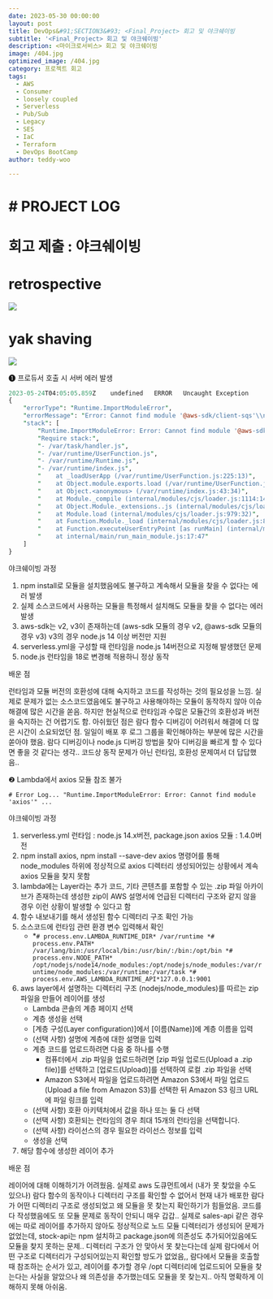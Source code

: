 ```yaml
---
date: 2023-05-30 00:00:00
layout: post
title: DevOps&#91;SECTION3&#93; <Final_Project> 회고 및 야크쉐이빙
subtitle: '<Final_Project> 회고 및 야크쉐이빙'
description: <마이크로서비스> 회고 및 야크쉐이빙
image: /404.jpg
optimized_image: /404.jpg
category: 프로젝트 회고
tags:
  - AWS
  - Consumer
  - loosely coupled
  - Serverless
  - Pub/Sub
  - Legacy
  - SES
  - IaC
  - Terraform
  - DevOps BootCamp
author: teddy-woo

---
```


# # PROJECT LOG

# 회고 제출 : 야크쉐이빙

# retrospective

![](https://blog.kakaocdn.net/dn/GFk8L/btshHOpCGPt/tXn6KhTkkeH9ZbdnsoNqX1/img.png)

# yak shaving

![](https://blog.kakaocdn.net/dn/cPjxXD/btsh04q0SxN/s6JsHqRSktT37F2f71cEvk/img.png)

❶ 프로듀서 호출 시 서버 에러 발생

```perl
2023-05-24T04:05:05.859Z	undefined	ERROR	Uncaught Exception
{
    "errorType": "Runtime.ImportModuleError",
    "errorMessage": "Error: Cannot find module '@aws-sdk/client-sqs'\\nRequire stack:\\n- /var/task/handler.js\\n- /var/runtime/UserFunction.js\\n- /var/runtime/Runtime.js\\n- /var/runtime/index.js",
    "stack": [
        "Runtime.ImportModuleError: Error: Cannot find module '@aws-sdk/client-sqs'",
        "Require stack:",
        "- /var/task/handler.js",
        "- /var/runtime/UserFunction.js",
        "- /var/runtime/Runtime.js",
        "- /var/runtime/index.js",
        "    at _loadUserApp (/var/runtime/UserFunction.js:225:13)",
        "    at Object.module.exports.load (/var/runtime/UserFunction.js:300:17)",
        "    at Object.<anonymous> (/var/runtime/index.js:43:34)",
        "    at Module._compile (internal/modules/cjs/loader.js:1114:14)",
        "    at Object.Module._extensions..js (internal/modules/cjs/loader.js:1143:10)",
        "    at Module.load (internal/modules/cjs/loader.js:979:32)",
        "    at Function.Module._load (internal/modules/cjs/loader.js:819:12)",
        "    at Function.executeUserEntryPoint [as runMain] (internal/modules/run_main.js:75:12)",
        "    at internal/main/run_main_module.js:17:47"
    ]
}

```

야크쉐이빙 과정

1. npm install로 모듈을 설치했음에도 불구하고 계속해서 모듈을 찾을 수 없다는 에러 발생
2. 실제 소스코드에서 사용하는 모듈을 특정해서 설치해도 모듈을 찾을 수 없다는 에러 발생
3. aws-sdk는 v2, v3이 존재하는데 (aws-sdk 모듈의 경우 v2, @aws-sdk 모듈의 경우 v3) v3의 경우 node.js 14 이상 버전만 지원
4. serverless.yml을 구성할 때 런타임을 node.js 14버전으로 지정해 발생했던 문제
5. node.js 런타임을 18로 변경해 적용하니 정상 동작

배운 점

런타임과 모듈 버전의 호환성에 대해 숙지하고 코드를 작성하는 것의 필요성을 느낌. 실제로 문제가 없는 소스코드였음에도 불구하고 사용해야하는 모듈이 동작하지 않아 이슈 해결에 많은 시간을 쏟음. 하지만 현실적으로 런타임과 수많은 모듈간의 호환성과 버전을 숙지하는 건 어렵기도 함. 아쉬웠던 점은 람다 함수 디버깅이 어려워서 해결에 더 많은 시간이 소요되었던 점. 일일이 배포 후 로그 그룹을 확인해야하는 부분에 많은 시간을 쏟아야 했음. 람다 디버깅이나 node.js 디버깅 방법을 찾아 디버깅을 빠르게 할 수 있다면 좋을 것 같다는 생각.. 코드상 동작 문제가 아닌 런타임, 호환성 문제여서 더 답답했음..

❷ Lambda에서 axios 모듈 참조 불가

```
# Error Log... "Runtime.ImportModuleError: Error: Cannot find module 'axios'" ...

```

야크쉐이빙 과정

1. serverless.yml 런타임 : node.js 14.x버전, package.json axios 모듈 : 1.4.0버전
2. npm install axios, npm install --save-dev axios 명령어를 통해 node_modules 하위에 정상적으로 axios 디렉터리 생성되어있는 상황에서 계속 axios 모듈을 찾지 못함
3. lambda에는 Layer라는 추가 코드, 기타 콘텐츠를 포함할 수 있는 .zip 파일 아카이브가 존재하는데 생성한 zip이 AWS 설명서에 언급된 디렉터리 구조와 같지 않을 경우 이런 상황이 발생할 수 있다고 함
4. 함수 내보내기를 해서 생성된 함수 디렉터리 구조 확인 가능
5. 소스코드에 런타임 관련 환경 변수 입력해서 확인
    - *`# process.env.LAMBDA_RUNTIME_DIR*
    /var/runtime
    *# process.env.PATH*
    /var/lang/bin:/usr/local/bin:/usr/bin/:/bin:/opt/bin
    *# process.env.NODE_PATH*
    /opt/nodejs/node14/node_modules:/opt/nodejs/node_modules:/var/runtime/node_modules:/var/runtime:/var/task
    *# process.env.AWS_LAMBDA_RUNTIME_API*127.0.0.1:9001`
6. aws layer에서 설명하는 디렉터리 구조 (nodejs/node_modules)를 따르는 zip 파일을 만들어 레이어를 생성
    - Lambda 콘솔의 계층 페이지 선택
    - 계층 생성을 선택
    - [계층 구성(Layer configuration)]에서 [이름(Name)]에 계층 이름을 입력
    - (선택 사항) 설명에 계층에 대한 설명을 입력
    - 계층 코드를 업로드하려면 다음 중 하나를 수행
        - 컴퓨터에서 .zip 파일을 업로드하려면 [zip 파일 업로드(Upload a .zip file)]를 선택하고 [업로드(Upload)]를 선택하여 로컬 .zip 파일을 선택
        - Amazon S3에서 파일을 업로드하려면 Amazon S3에서 파일 업로드(Upload a file from Amazon S3)를 선택한 뒤 Amazon S3 링크 URL에 파일 링크를 입력
    - (선택 사항) 호환 아키텍처에서 값을 하나 또는 둘 다 선택
    - (선택 사항) 호환되는 런타임의 경우 최대 15개의 런타임을 선택합니다.
    - (선택 사항) 라이선스의 경우 필요한 라이선스 정보를 입력
    - 생성을 선택
7. 해당 함수에 생성한 레이어 추가

배운 점

레이어에 대해 이해하기가 어려웠음. 실제로 aws 도큐먼트에서 (내가 못 찾았을 수도 있으나) 람다 함수의 동작이나 디렉터리 구조를 확인할 수 없어서 현재 내가 배포한 람다가 어떤 디렉터리 구조로 생성되었고 왜 모듈을 못 찾는지 확인하기가 힘들었음. 코드를 다 작성했음에도 또 모듈 문제로 동작이 안되니 매우 갑갑.. 실제로 sales-api 같은 경우에는 따로 레이어를 추가하지 않아도 정상적으로 노드 모듈 디렉터리가 생성되어 문제가 없었는데, stock-api는 npm 설치하고 package.json에 의존성도 추가되어있음에도 모듈을 찾지 못하는 문제.. 디렉터리 구조가 안 맞아서 못 찾는다는데 실제 람다에서 어떤 구조로 디렉터리가 구성되어있는지 확인할 방도가 없었음,, 람다에서 모듈을 호출할 때 참조하는 순서가 있고, 레이어를 추가할 경우 /opt 디렉터리에 업로드되어 모듈을 찾는다는 사실을 알았으나 왜 의존성을 추가했는데도 모듈을 못 찾는지.. 아직 명확하게 이해하지 못해 아쉬움.